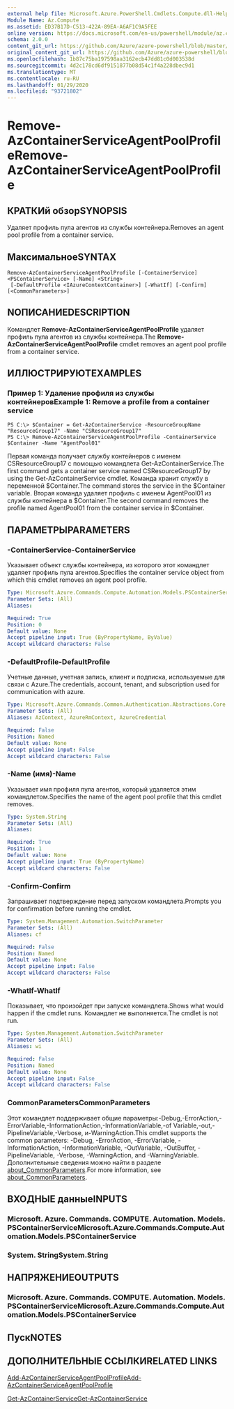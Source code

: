 ```yaml
---
external help file: Microsoft.Azure.PowerShell.Cmdlets.Compute.dll-Help.xml
Module Name: Az.Compute
ms.assetid: ED37B17D-C513-422A-89EA-A6AF1C9A5FEE
online version: https://docs.microsoft.com/en-us/powershell/module/az.compute/remove-azcontainerserviceagentpoolprofile
schema: 2.0.0
content_git_url: https://github.com/Azure/azure-powershell/blob/master/src/Compute/Compute/help/Remove-AzContainerServiceAgentPoolProfile.md
original_content_git_url: https://github.com/Azure/azure-powershell/blob/master/src/Compute/Compute/help/Remove-AzContainerServiceAgentPoolProfile.md
ms.openlocfilehash: 1b87c75ba197598aa3162ecb47dd81c0d003538d
ms.sourcegitcommit: 4d2c178cd6df9151877b08d54c1f4a228dbec9d1
ms.translationtype: MT
ms.contentlocale: ru-RU
ms.lasthandoff: 01/29/2020
ms.locfileid: "93721802"
---
```

# <span data-ttu-id="466e4-101">Remove-AzContainerServiceAgentPoolProfile</span><span class="sxs-lookup"><span data-stu-id="466e4-101">Remove-AzContainerServiceAgentPoolProfile</span></span>

## <span data-ttu-id="466e4-102">КРАТКИй обзор</span><span class="sxs-lookup"><span data-stu-id="466e4-102">SYNOPSIS</span></span>
<span data-ttu-id="466e4-103">Удаляет профиль пула агентов из службы контейнера.</span><span class="sxs-lookup"><span data-stu-id="466e4-103">Removes an agent pool profile from a container service.</span></span>

## <span data-ttu-id="466e4-104">Максимальное</span><span class="sxs-lookup"><span data-stu-id="466e4-104">SYNTAX</span></span>

```
Remove-AzContainerServiceAgentPoolProfile [-ContainerService] <PSContainerService> [-Name] <String>
 [-DefaultProfile <IAzureContextContainer>] [-WhatIf] [-Confirm] [<CommonParameters>]
```

## <span data-ttu-id="466e4-105">NОПИСАНИЕ</span><span class="sxs-lookup"><span data-stu-id="466e4-105">DESCRIPTION</span></span>
<span data-ttu-id="466e4-106">Командлет **Remove-AzContainerServiceAgentPoolProfile** удаляет профиль пула агентов из службы контейнера.</span><span class="sxs-lookup"><span data-stu-id="466e4-106">The **Remove-AzContainerServiceAgentPoolProfile** cmdlet removes an agent pool profile from a container service.</span></span>

## <span data-ttu-id="466e4-107">ИЛЛЮСТРИРУЮТ</span><span class="sxs-lookup"><span data-stu-id="466e4-107">EXAMPLES</span></span>

### <span data-ttu-id="466e4-108">Пример 1: Удаление профиля из службы контейнеров</span><span class="sxs-lookup"><span data-stu-id="466e4-108">Example 1: Remove a profile from a container service</span></span>
```
PS C:\> $Container = Get-AzContainerService -ResourceGroupName "ResourceGroup17" -Name "CSResourceGroup17" 
PS C:\> Remove-AzContainerServiceAgentPoolProfile -ContainerService $Container -Name "AgentPool01"
```

<span data-ttu-id="466e4-109">Первая команда получает службу контейнеров с именем CSResourceGroup17 с помощью командлета Get-AzContainerService.</span><span class="sxs-lookup"><span data-stu-id="466e4-109">The first command gets a container service named CSResourceGroup17 by using the Get-AzContainerService cmdlet.</span></span>
<span data-ttu-id="466e4-110">Команда хранит службу в переменной $Container.</span><span class="sxs-lookup"><span data-stu-id="466e4-110">The command stores the service in the $Container variable.</span></span>
<span data-ttu-id="466e4-111">Вторая команда удаляет профиль с именем AgentPool01 из службы контейнера в $Container.</span><span class="sxs-lookup"><span data-stu-id="466e4-111">The second command removes the profile named AgentPool01 from the container service in $Container.</span></span>

## <span data-ttu-id="466e4-112">ПАРАМЕТРЫ</span><span class="sxs-lookup"><span data-stu-id="466e4-112">PARAMETERS</span></span>

### <span data-ttu-id="466e4-113">-ContainerService</span><span class="sxs-lookup"><span data-stu-id="466e4-113">-ContainerService</span></span>
<span data-ttu-id="466e4-114">Указывает объект службы контейнера, из которого этот командлет удаляет профиль пула агентов.</span><span class="sxs-lookup"><span data-stu-id="466e4-114">Specifies the container service object from which this cmdlet removes an agent pool profile.</span></span>

```yaml
Type: Microsoft.Azure.Commands.Compute.Automation.Models.PSContainerService
Parameter Sets: (All)
Aliases:

Required: True
Position: 0
Default value: None
Accept pipeline input: True (ByPropertyName, ByValue)
Accept wildcard characters: False
```

### <span data-ttu-id="466e4-115">-DefaultProfile</span><span class="sxs-lookup"><span data-stu-id="466e4-115">-DefaultProfile</span></span>
<span data-ttu-id="466e4-116">Учетные данные, учетная запись, клиент и подписка, используемые для связи с Azure.</span><span class="sxs-lookup"><span data-stu-id="466e4-116">The credentials, account, tenant, and subscription used for communication with azure.</span></span>

```yaml
Type: Microsoft.Azure.Commands.Common.Authentication.Abstractions.Core.IAzureContextContainer
Parameter Sets: (All)
Aliases: AzContext, AzureRmContext, AzureCredential

Required: False
Position: Named
Default value: None
Accept pipeline input: False
Accept wildcard characters: False
```

### <span data-ttu-id="466e4-117">-Name (имя)</span><span class="sxs-lookup"><span data-stu-id="466e4-117">-Name</span></span>
<span data-ttu-id="466e4-118">Указывает имя профиля пула агентов, который удаляется этим командлетом.</span><span class="sxs-lookup"><span data-stu-id="466e4-118">Specifies the name of the agent pool profile that this cmdlet removes.</span></span>

```yaml
Type: System.String
Parameter Sets: (All)
Aliases:

Required: True
Position: 1
Default value: None
Accept pipeline input: True (ByPropertyName)
Accept wildcard characters: False
```

### <span data-ttu-id="466e4-119">-Confirm</span><span class="sxs-lookup"><span data-stu-id="466e4-119">-Confirm</span></span>
<span data-ttu-id="466e4-120">Запрашивает подтверждение перед запуском командлета.</span><span class="sxs-lookup"><span data-stu-id="466e4-120">Prompts you for confirmation before running the cmdlet.</span></span>

```yaml
Type: System.Management.Automation.SwitchParameter
Parameter Sets: (All)
Aliases: cf

Required: False
Position: Named
Default value: None
Accept pipeline input: False
Accept wildcard characters: False
```

### <span data-ttu-id="466e4-121">-WhatIf</span><span class="sxs-lookup"><span data-stu-id="466e4-121">-WhatIf</span></span>
<span data-ttu-id="466e4-122">Показывает, что произойдет при запуске командлета.</span><span class="sxs-lookup"><span data-stu-id="466e4-122">Shows what would happen if the cmdlet runs.</span></span> <span data-ttu-id="466e4-123">Командлет не выполняется.</span><span class="sxs-lookup"><span data-stu-id="466e4-123">The cmdlet is not run.</span></span>

```yaml
Type: System.Management.Automation.SwitchParameter
Parameter Sets: (All)
Aliases: wi

Required: False
Position: Named
Default value: None
Accept pipeline input: False
Accept wildcard characters: False
```

### <span data-ttu-id="466e4-124">CommonParameters</span><span class="sxs-lookup"><span data-stu-id="466e4-124">CommonParameters</span></span>
<span data-ttu-id="466e4-125">Этот командлет поддерживает общие параметры:-Debug,-ErrorAction,-ErrorVariable,-InformationAction,-InformationVariable,-of Variable,-out,-PipelineVariable,-Verbose, и-WarningAction.</span><span class="sxs-lookup"><span data-stu-id="466e4-125">This cmdlet supports the common parameters: -Debug, -ErrorAction, -ErrorVariable, -InformationAction, -InformationVariable, -OutVariable, -OutBuffer, -PipelineVariable, -Verbose, -WarningAction, and -WarningVariable.</span></span> <span data-ttu-id="466e4-126">Дополнительные сведения можно найти в разделе [about_CommonParameters](https://go.microsoft.com/fwlink/?LinkID=113216).</span><span class="sxs-lookup"><span data-stu-id="466e4-126">For more information, see [about_CommonParameters](https://go.microsoft.com/fwlink/?LinkID=113216).</span></span>

## <span data-ttu-id="466e4-127">ВХОДНЫЕ данные</span><span class="sxs-lookup"><span data-stu-id="466e4-127">INPUTS</span></span>

### <span data-ttu-id="466e4-128">Microsoft. Azure. Commands. COMPUTE. Automation. Models. PSContainerService</span><span class="sxs-lookup"><span data-stu-id="466e4-128">Microsoft.Azure.Commands.Compute.Automation.Models.PSContainerService</span></span>

### <span data-ttu-id="466e4-129">System. String</span><span class="sxs-lookup"><span data-stu-id="466e4-129">System.String</span></span>

## <span data-ttu-id="466e4-130">НАПРЯЖЕНИЕ</span><span class="sxs-lookup"><span data-stu-id="466e4-130">OUTPUTS</span></span>

### <span data-ttu-id="466e4-131">Microsoft. Azure. Commands. COMPUTE. Automation. Models. PSContainerService</span><span class="sxs-lookup"><span data-stu-id="466e4-131">Microsoft.Azure.Commands.Compute.Automation.Models.PSContainerService</span></span>

## <span data-ttu-id="466e4-132">Пуск</span><span class="sxs-lookup"><span data-stu-id="466e4-132">NOTES</span></span>

## <span data-ttu-id="466e4-133">ДОПОЛНИТЕЛЬНЫЕ ССЫЛКИ</span><span class="sxs-lookup"><span data-stu-id="466e4-133">RELATED LINKS</span></span>

[<span data-ttu-id="466e4-134">Add-AzContainerServiceAgentPoolProfile</span><span class="sxs-lookup"><span data-stu-id="466e4-134">Add-AzContainerServiceAgentPoolProfile</span></span>](./Add-AzContainerServiceAgentPoolProfile.md)

[<span data-ttu-id="466e4-135">Get-AzContainerService</span><span class="sxs-lookup"><span data-stu-id="466e4-135">Get-AzContainerService</span></span>](./Get-AzContainerService.md)


